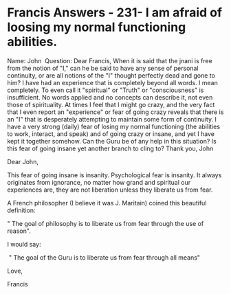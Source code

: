 # Francis Answers - 231- I am afraid of loosing my normal functioning abilities.
Name: John&nbsp;
Question: Dear Francis, When it is said that the jnani is free from the notion of &quot;I,&quot; can he be said to have any sense of personal continuity, or are all notions of the &quot;I&quot; thought perfectly dead and gone to him? I have had an experience that is completely beyond all words. I mean completely. To even call it &quot;spiritual&quot; or &quot;Truth&quot; or &quot;consciousness&quot; is insufficient. No words applied and no concepts can describe it, not even those of spirituality. At times I feel that I might go crazy, and the very fact that I even report an &quot;experience&quot; or fear of going crazy reveals that there is an &quot;I&quot; that is desperately attempting to maintain some form of continuity. I have a very strong (daily) fear of losing my normal functioning (the abilities to work, interact, and speak) and of going crazy or insane, and yet I have kept it together somehow. Can the Guru be of any help in this situation? Is this fear of going insane yet another branch to cling to? Thank you, John

Dear John,

This fear of going insane is insanity. Psychological fear is insanity. It always originates from ignorance, no matter how grand and spiritual our experiences are, they are not liberation unless they liberate us from fear.

A French philosopher (I believe it was J. Maritain) coined this beautiful definition:

&quot; The goal of philosophy is to liberate us from fear through the use of reason&quot;.

I would say:

&nbsp;&quot; The goal of the Guru is to liberate us from fear through all means&quot;

Love,

Francis

